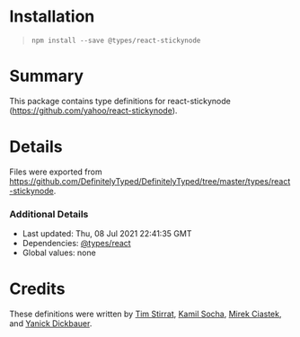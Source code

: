 # Installation
> `npm install --save @types/react-stickynode`

# Summary
This package contains type definitions for react-stickynode (https://github.com/yahoo/react-stickynode).

# Details
Files were exported from https://github.com/DefinitelyTyped/DefinitelyTyped/tree/master/types/react-stickynode.

### Additional Details
 * Last updated: Thu, 08 Jul 2021 22:41:35 GMT
 * Dependencies: [@types/react](https://npmjs.com/package/@types/react)
 * Global values: none

# Credits
These definitions were written by [Tim Stirrat](https://github.com/tstirrat), [Kamil Socha](https://github.com/ksocha), [Mirek Ciastek](https://github.com/mciastek), and [Yanick Dickbauer](https://github.com/yanickdi).
